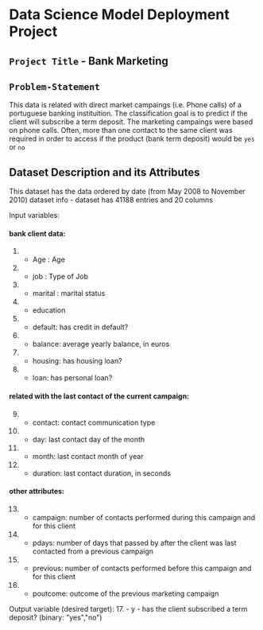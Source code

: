 # Data Science Model Deployment Project

## `Project Title` - Bank Marketing

## `Problem-Statement` 
This data is related with direct market campaings (i.e. Phone calls) of a portuguese banking instituition. The classification goal is to predict if the client will subscribe a term deposit.
The marketing campaings were based on phone calls. Often, more than one contact to the same client was required in order to access if the product (bank term deposit) would be `yes` or `no`

## Dataset Description and its Attributes

This dataset has the data ordered by date (from May 2008 to November 2010)
dataset info - dataset has 41188 entries and 20 columns 

Input variables:
#### bank client data:
1. - Age : Age
2. - job : Type of Job 
3. - marital : marital status
4. - education 
5. - default: has credit in default?
6. - balance: average yearly balance, in euros  
7. - housing: has housing loan? 
8. - loan: has personal loan? 
#### related with the last contact of the current campaign:
9. - contact: contact communication type 
10. - day: last contact day of the month 
11. - month: last contact month of year 
12. - duration: last contact duration, in seconds 
#### other attributes:
13. - campaign: number of contacts performed during this campaign and for this client 
14. - pdays: number of days that passed by after the client was last contacted from a previous campaign 
15. - previous: number of contacts performed before this campaign and for this client
16. - poutcome: outcome of the previous marketing campaign 

Output variable (desired target):
17. - y - has the client subscribed a term deposit? (binary: "yes","no")




